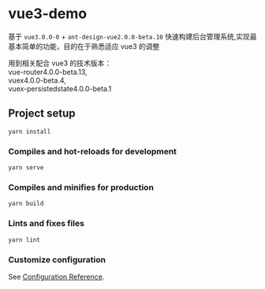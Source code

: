 # vue3-demo
基于 `vue3.0.0-0` + `ant-design-vue2.0.0-beta.10` 快速构建后台管理系统,实现最基本简单的功能，目的在于熟悉适应 vue3 的调整

用到相关配合 vue3 的技术版本：  
    vue-router4.0.0-beta.13,  
    vuex4.0.0-beta.4,  
    vuex-persistedstate4.0.0-beta.1

## Project setup
```
yarn install
```

### Compiles and hot-reloads for development
```
yarn serve
```

### Compiles and minifies for production
```
yarn build
```

### Lints and fixes files
```
yarn lint
```

### Customize configuration
See [Configuration Reference](https://cli.vuejs.org/config/).
